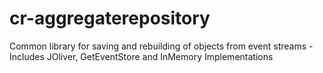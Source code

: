 cr-aggregaterepository
======================

Common library for saving and rebuilding of objects from event streams - Includes JOliver, GetEventStore and InMemory Implementations
